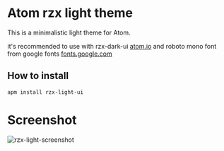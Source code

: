 # Atom rzx light theme

This is a minimalistic light theme for Atom.

it's recommended to use with rzx-dark-ui [atom.io](https://atom.io/themes/rzx-dark-ui) and roboto mono font from google fonts [fonts.google.com](https://fonts.google.com/specimen/Roboto+Mono)

## How to install

```
apm install rzx-light-ui
```
# Screenshot

![rzx-light-screenshot](https://user-images.githubusercontent.com/15671466/58065345-c5a9f100-7b5b-11e9-8f6f-da31c07d6e8d.png)
